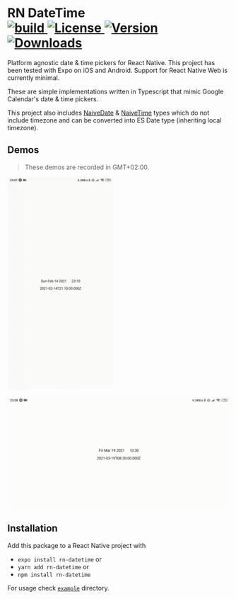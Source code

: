 <h1>
RN DateTime
<br />
<a href="https://github.com/rasmusmerzin/rn-datetime/commits/main">
<img alt="build" src="https://img.shields.io/github/pipeline/rasmusmerzin/rn-datetime/main" />
</a>
<a href="https://www.npmjs.com/package/rn-datetime">
<img src="https://img.shields.io/npm/l/rn-datetime.svg" alt="License">
</a>
<a href="https://www.npmjs.com/package/rn-datetime">
<img src="https://img.shields.io/npm/v/rn-datetime.svg" alt="Version">
</a>
<a href="https://npmcharts.com/compare/rn-datetime?minimal=true">
<img src="https://img.shields.io/npm/dm/rn-datetime.svg" alt="Downloads">
</a>
</h1>

Platform agnostic date & time pickers for React Native.
This project has been tested with Expo on iOS and Android.
Support for React Native Web is currently minimal.

These are simple implementations written in Typescript that mimic Google Calendar's date & time pickers.

This project also includes
[NaiveDate](https://github.com/rasmusmerzin/rn-datetime/blob/main/src/NaiveDate.ts) &
[NaiveTime](https://github.com/rasmusmerzin/rn-datetime/blob/main/src/NaiveTime.ts) types
which do not include timezone and can be converted into ES Date type (inheriting local timezone).

## Demos

> These demos are recorded in GMT+02:00.

<img alt="Portrait Demo" src="./demo-portrait.gif" width="240px" />

![Landscape Demo](./demo-landscape.gif)

## Installation

Add this package to a React Native project with

- `expo install rn-datetime` or
- `yarn add rn-datetime` or
- `npm install rn-datetime`

For usage check [`example`](https://github.com/rasmusmerzin/rn-datetime/blob/main/example) directory.
